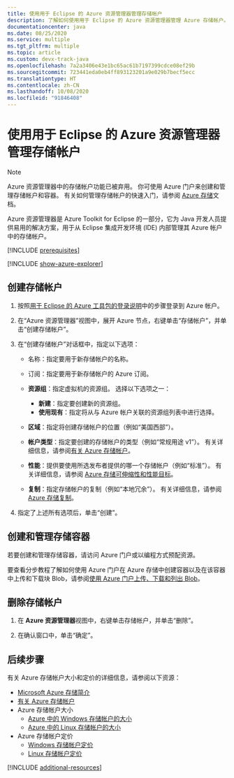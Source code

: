 ```yaml
---
title: 使用用于 Eclipse 的 Azure 资源管理器管理存储帐户
description: 了解如何使用用于 Eclipse 的 Azure 资源管理器管理 Azure 存储帐户。
documentationcenter: java
ms.date: 08/25/2020
ms.service: multiple
ms.tgt_pltfrm: multiple
ms.topic: article
ms.custom: devx-track-java
ms.openlocfilehash: 7a2a3406e43e1bc65ac61b7197399cdce08ef29b
ms.sourcegitcommit: 723441eda0eb4ff893123201a9e029b7becf5ecc
ms.translationtype: HT
ms.contentlocale: zh-CN
ms.lasthandoff: 10/08/2020
ms.locfileid: "91846408"
---
```

# <a name="manage-storage-accounts-by-using-the-azure-explorer-for-eclipse"></a>使用用于 Eclipse 的 Azure 资源管理器管理存储帐户

> [!NOTE]
> Azure 资源管理器中的存储帐户功能已被弃用。 你可使用 Azure 门户来创建和管理存储帐户和容器。 有关如何管理存储帐户的快速入门，请参阅 [Azure 存储](/azure/storage/blobs/storage-quickstart-blobs-portal)文档。

Azure 资源管理器是 Azure Toolkit for Eclipse 的一部分，它为 Java 开发人员提供易用的解决方案，用于从 Eclipse 集成开发环境 (IDE) 内部管理其 Azure 帐户中的存储帐户。

[!INCLUDE [prerequisites](includes/prerequisites.md)]

[!INCLUDE [show-azure-explorer](includes/show-azure-explorer.md)]

## <a name="create-a-storage-account"></a>创建存储帐户

1. 按照[用于 Eclipse 的 Azure 工具包的登录说明](./sign-in-instructions.md)中的步骤登录到 Azure 帐户。

1. 在“Azure 资源管理器”视图中，展开 Azure 节点，右键单击“存储帐户”，并单击“创建存储帐户”。   

1. 在“创建存储帐户”对话框中，指定以下选项：

   * 名称：指定要用于新存储帐户的名称。

   * 订阅：指定要用于新存储帐户的 Azure 订阅。

   * **资源组**：指定虚拟机的资源组。 选择以下选项之一：
      * **新建**：指定要创建新的资源组。
      * **使用现有**：指定将从与 Azure 帐户关联的资源组列表中进行选择。

   * **区域**：指定将创建存储帐户的位置（例如“美国西部”）。

   * **帐户类型**：指定要创建的存储帐户的类型（例如“常规用途 v1”）。 有关详细信息，请参阅[有关 Azure 存储帐户]。

   * **性能**：提供要使用所选发布者提供的哪一个存储帐户（例如“标准”）。 有关详细信息，请参阅 [Azure 存储可伸缩性和性能目标]。

   * **复制**：指定存储帐户的复制（例如“本地冗余”）。 有关详细信息，请参阅 [Azure 存储复制]。

1. 指定了上述所有选项后，单击“创建”。

## <a name="create-and-manage-storage-containers"></a>创建和管理存储容器

若要创建和管理存储容器，请访问 Azure 门户或以编程方式预配资源。

要查看分步教程了解如何使用 Azure 门户在 Azure 存储中创建容器以及在该容器中上传和下载块 Blob，请参阅[使用 Azure 门户上传、下载和列出 Blob](/azure/storage/blobs/storage-quickstart-blobs-portal)。

## <a name="delete-a-storage-account"></a>删除存储帐户

1. 在 **Azure 资源管理器**视图中，右键单击存储帐户，并单击“删除”。

1. 在确认窗口中，单击“确定”。


## <a name="next-steps"></a>后续步骤

有关 Azure 存储帐户大小和定价的详细信息，请参阅以下资源：

* [Microsoft Azure 存储简介]
* [有关 Azure 存储帐户]
* Azure 存储帐户大小
  * [Azure 中的 Windows 存储帐户的大小]
  * [Azure 中的 Linux 存储帐户的大小]
* Azure 存储帐户定价
  * [Windows 存储帐户定价]
  * [Linux 存储帐户定价]

[!INCLUDE [additional-resources](includes/additional-resources.md)]

<!-- URL List -->

[Microsoft Azure 存储简介]: /azure/storage/common/storage-introduction
[有关 Azure 存储帐户]: /azure/storage/storage-create-storage-account
[Azure 存储复制]: /azure/storage/storage-redundancy
[Azure 存储可伸缩性和性能目标]: /azure/storage/storage-scalability-targets
[Naming and referencing containers, blobs, and metadata]: /rest/api/storageservices/Naming-and-Referencing-Containers--Blobs--and-Metadata

[Azure 中的 Windows 存储帐户的大小]: /azure/virtual-machines/sizes
[Azure 中的 Linux 存储帐户的大小]: /azure/virtual-machines/sizes
[Windows 存储帐户定价]: https://azure.microsoft.com/pricing/details/virtual-machines/windows/
[Linux 存储帐户定价]: https://azure.microsoft.com/pricing/details/virtual-machines/linux/

<!-- IMG List -->

[CS01]: media/managing-storage-accounts-using-azure-explorer/CS01.png
[CS02]: media/managing-storage-accounts-using-azure-explorer/CS02.png
[CC01]: media/managing-storage-accounts-using-azure-explorer/CC01.png
[CC02]: media/managing-storage-accounts-using-azure-explorer/CC02.png

[DS01]: media/managing-storage-accounts-using-azure-explorer/DS01.png
[DS02]: media/managing-storage-accounts-using-azure-explorer/DS02.png
[DC01]: media/managing-storage-accounts-using-azure-explorer/DC01.png
[DC02]: media/managing-storage-accounts-using-azure-explorer/DC02.png